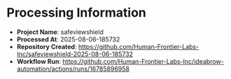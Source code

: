 # Processing Information

- **Project Name**: safeviewshield
- **Processed At**: 2025-08-06-185732
- **Repository Created**: https://github.com/Human-Frontier-Labs-Inc/safeviewshield-2025-08-06-185732
- **Workflow Run**: https://github.com/Human-Frontier-Labs-Inc/ideabrow-automation/actions/runs/16785896958
